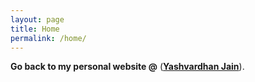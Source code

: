 ```yaml
---
layout: page
title: Home
permalink: /home/
---
```


**Go back to my personal website @** (**[Yashvardhan Jain](https://j-yash.github.io)**).
